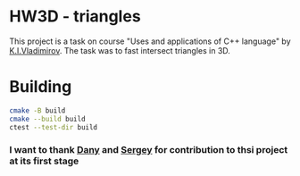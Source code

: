 # HW3D - triangles

This project is a task on course "Uses and applications of C++ language" by [K.I.Vladimirov](https://github.com/tilir). The task was to fast intersect triangles in 3D.

# Building
```bash
cmake -B build
cmake --build build
ctest --test-dir build
```

### I want to thank [Dany](https://github.com/BileyHarryCopter) and [Sergey](https://github.com/LegendaryHog) for contribution to thsi project at its first stage
